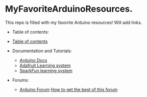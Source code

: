 # MyFavoriteArduinoResources.
This repo is filled with my favorite Arduino resources!
Will add links.

* Table of contents:
 * [Table of contents](https://github.com/V205Github/MyFavoriteArduinoResources.)



* Documentation and Tutorials:
  * [Arduino Docs](https://docs.arduino.cc)
  * [Adafruit Learning system](https://learn.adafruit.com)
  * [SparkFun learning system](https://learn.sparkfun.com)

* Forums:
   * [Arduino Forum](https://forum.arduino.cc) [How to get the best of this forum](https://forum.arduino.cc/t/how-to-get-the-best-out-of-this-forum/679966)

